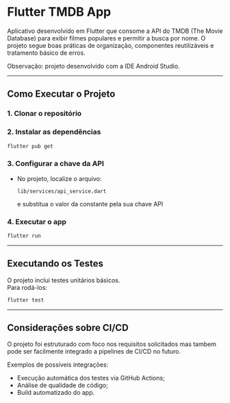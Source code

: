 # Flutter TMDB App

Aplicativo desenvolvido em Flutter que consome a API do TMDB (The Movie Database) para exibir 
filmes populares e permitir a busca por nome. O projeto segue boas práticas de organização, 
componentes reutilizáveis e tratamento básico de erros.

Observação: projeto desenvolvido com a IDE Android Studio.

---

## Como Executar o Projeto

### 1. Clonar o repositório

### 2. Instalar as dependências
```bash
flutter pub get
```

### 3. Configurar a chave da API
- No projeto, localize o arquivo:
  ```
  lib/services/api_service.dart
  ```
  e substitua o valor da constante pela sua chave API

### 4. Executar o app
```bash
flutter run
```

---

##  Executando os Testes

O projeto inclui testes unitários básicos.  
Para rodá-los:
```bash
flutter test
```

---

## Considerações sobre CI/CD

O projeto foi estruturado com foco nos requisitos solicitados mas tambem pode ser facilmente 
integrado a pipelines de CI/CD no futuro.  

Exemplos de possíveis integrações:

- Execução automática dos testes via GitHub Actions;
- Análise de qualidade de código;
- Build automatizado do app.
